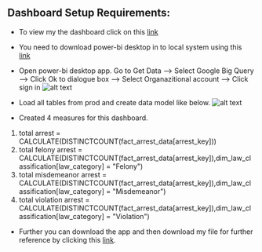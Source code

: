 ## Dashboard Setup Requirements:

- To view my the dashboard click on this [link](https://www.novypro.com/project/nypd-arrest-data-analysis)

- You need to download power-bi desktop in to local system using this [link](https://www.microsoft.com/en-in/download/details.aspx?id=58494)
- Open power-bi desktop app. Go to Get Data --> Select Google Big Query --> Click Ok to dialogue box --> Select Organazitional account --> Click sign in
![alt text](nypd_arrest-data_eng/png_architecture/powerbi_login.png)

- Load all tables from prod and create data model like below.
![alt text](nypd_arrest-data_eng/png_architecture/powerbi_data_model.png)

- Created 4 measures for this dashboard.
1. total arrest = CALCULATE(DISTINCTCOUNT(fact_arrest_data[arrest_key]))
2. total felony arrest = CALCULATE(DISTINCTCOUNT(fact_arrest_data[arrest_key]),dim_law_classification[law_category] = "Felony")
3. total misdemeanor arrest = CALCULATE(DISTINCTCOUNT(fact_arrest_data[arrest_key]),dim_law_classification[law_category] = "Misdemeanor")
4. total violation arrest = CALCULATE(DISTINCTCOUNT(fact_arrest_data[arrest_key]),dim_law_classification[law_category] = "Violation")

- Further you can download the app and then download my file for further reference by clicking this [link](nypd_arrest-data_eng/dashboard/nypd_arrest_data.pbix).

